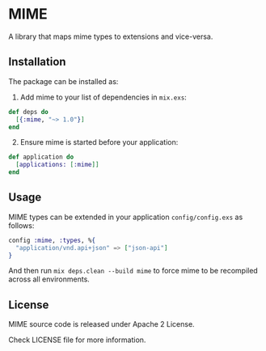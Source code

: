 # MIME

A library that maps mime types to extensions and vice-versa.

## Installation

The package can be installed as:

1. Add mime to your list of dependencies in `mix.exs`:

  ```elixir
  def deps do
    [{:mime, "~> 1.0"}]
  end
  ```

2. Ensure mime is started before your application:

  ```elixir
  def application do
    [applications: [:mime]]
  end
  ```
  
## Usage

MIME types can be extended in your application `config/config.exs` as follows:

```elixir
config :mime, :types, %{
  "application/vnd.api+json" => ["json-api"]
}
```

And then run `mix deps.clean --build mime` to force mime to be recompiled across all environments.

## License

MIME source code is released under Apache 2 License.

Check LICENSE file for more information.
